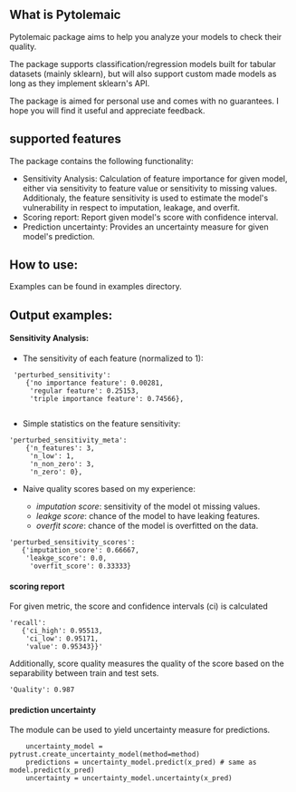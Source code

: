 ## What is Pytolemaic 
Pytolemaic package aims to help you analyze your models to check their quality. 

The package supports classification/regression models built for tabular datasets (mainly sklearn),
 but will also support custom made models as long as they implement sklearn's API. 

The package is aimed for personal use and comes with no guarantees. 
I hope you will find it useful and appreciate feedback.

## supported features
The package contains the following functionality:

- Sensitivity Analysis: Calculation of feature importance for given model, either via sensitivity to feature value or sensitivity to missing values. Additionaly, the feature sensitivity is used to estimate the model's vulnerability in respect to imputation, leakage, and overfit.
- Scoring report: Report given model's score with confidence interval.
- Prediction uncertainty: Provides an uncertainty measure for given model's prediction.


## How to use: 
Examples can be found in examples directory.

## Output examples:

#### Sensitivity Analysis:

 - The sensitivity of each feature (normalized to 1):
 
```
 'perturbed_sensitivity': 
    {'no importance feature': 0.00281,
     'regular feature': 0.25153,
     'triple importance feature': 0.74566},
  
```
                                                        
 - Simple statistics on the feature sensitivity:
 ```
 'perturbed_sensitivity_meta': 
     {'n_features': 3,
      'n_low': 1,
      'n_non_zero': 3,
      'n_zero': 0},
 ```
 
 - Naive quality scores based on my experience:

   - *imputation score*: sensitivity of the model ot missing values.
   - *leakge score*: chance of the model to have leaking features.
   - *overfit score*: chance of the model is overfitted on the data.
 
 ```
 'perturbed_sensitivity_scores': 
    {'imputation_score': 0.66667,
     'leakge_score': 0.0,
      'overfit_score': 0.33333}
 ```


#### scoring report

For given metric, the score and confidence intervals (ci) is calculated
 ```
 'recall': 
    {'ci_high': 0.95513, 
     'ci_low': 0.95171, 
     'value': 0.95343}}'    
 ```
 
 Additionally, score quality measures the quality of the score based on the separability between train and test sets.
 ```
 'Quality': 0.987         
 ```
  
 
#### prediction uncertainty

The module can be used to yield uncertainty measure for predictions. 
```
    uncertainty_model = pytrust.create_uncertainty_model(method=method)
    predictions = uncertainty_model.predict(x_pred) # same as model.predict(x_pred)
    uncertainty = uncertainty_model.uncertainty(x_pred)
```